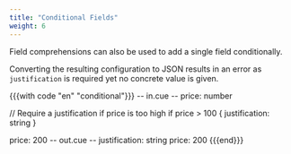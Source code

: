 ```yaml
---
title: "Conditional Fields"
weight: 6
---
```


Field comprehensions can also be used to
add a single field conditionally.

Converting the resulting configuration to JSON results in an error
as `justification` is required yet no concrete value is given.

{{{with code "en" "conditional"}}}
-- in.cue --
price: number

// Require a justification if price is too high
if price > 100 {
	justification: string
}

price: 200
-- out.cue --
justification: string
price:         200
{{{end}}}
